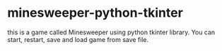 # minesweeper-python-tkinter
this is a game called Minesweeper using python tkinter library.
You can start, restart, save and load game from save file.
